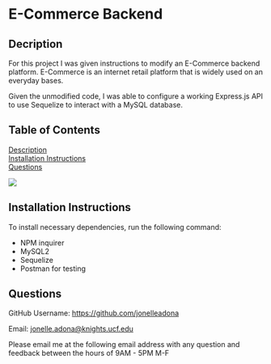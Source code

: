 # E-Commerce Backend

## Decription

For this project I was given instructions to modify an E-Commerce backend platform. E-Commerce is an internet retail platform that is widely used on an everyday bases. 

Given the unmodified code, I was able to configure a working Express.js API to use Sequelize to interact with a MySQL database.

  ## Table of Contents
  
  [Description](#description)  
  [Installation Instructions](#installation-instructions)      
  [Questions](#questions)  

  ![](./img/ecommerce-demp.gif)


  ## Installation Instructions 

  To install necessary dependencies, run the following command:  
  - NPM inquirer
  - MySQL2
  - Sequelize 
  - Postman for testing 
 
  ## Questions

  GitHub Username: https://github.com/jonelleadona

  Email: jonelle.adona@knights.ucf.edu  

  Please email me at the following email address with any question and feedback between the hours of 9AM - 5PM M-F

